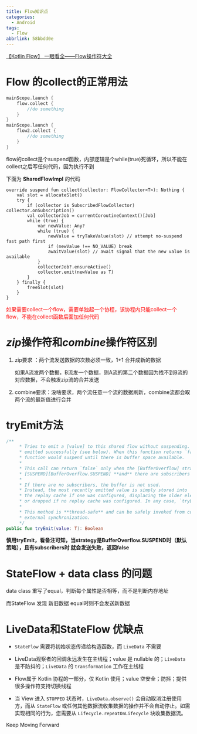 ```yaml
---
title: Flow知识点
categories:
  - Android
tags:
  - Flow
abbrlink: 58bbdd0e
---
```




[【Kotlin Flow】 一眼看全——Flow操作符大全](https://juejin.cn/post/6989536876096913439)



# Flow 的collect的正常用法

```kotlin
mainScope.launch {
    flow.collect {
        //do something
    }
}
mainScope.launch {
    flow2.collect {
        //do something
    }
}
```

 flow的collect是个suspend函数，内部逻辑是个while(true)死循环，所以不能在collect之后写任何代码，因为执行不到 



<!-- more -->



下面为 **SharedFlowImpl** 的代码

```
override suspend fun collect(collector: FlowCollector<T>): Nothing {
    val slot = allocateSlot()
    try {
        if (collector is SubscribedFlowCollector) collector.onSubscription()
        val collectorJob = currentCoroutineContext()[Job]
        while (true) {
            var newValue: Any?
            while (true) {
                newValue = tryTakeValue(slot) // attempt no-suspend fast path first
                if (newValue !== NO_VALUE) break
                awaitValue(slot) // await signal that the new value is available
            }
            collectorJob?.ensureActive()
            collector.emit(newValue as T)
        }
    } finally {
        freeSlot(slot)
    }
}
```



<font color='red'>如果需要collect一个flow，需要单独起一个协程，该协程内只能collect一个flow，不能在collect函数后面加任何代码</font>



# *zip*操作符和*combine*操作符区别

1. zip要求 ：两个流发送数据的次数必须一致，1+1 合并成新的数据

   ​     如果A流发两个数据，B流发一个数据，则A流的第二个数据因为找不到B流的对应数据，不会触发zip流的合并发送

2. combine要求：没啥要求，两个流任意一个流的数据刷新，combine流都会取两个流的最新值进行合并



# tryEmit方法

```kotlin
/**
     * Tries to emit a [value] to this shared flow without suspending. It returns `true` if the value was
     * emitted successfully (see below). When this function returns `false`, it means that a call to a plain [emit]
     * function would suspend until there is buffer space available.
     *
     * This call can return `false` only when the [BufferOverflow] strategy is
     * [SUSPEND][BufferOverflow.SUSPEND] **and** there are subscribers collecting this shared flow.
     *
     * If there are no subscribers, the buffer is not used.
     * Instead, the most recently emitted value is simply stored into
     * the replay cache if one was configured, displacing the older elements there,
     * or dropped if no replay cache was configured. In any case, `tryEmit` returns `true`.
     *
     * This method is **thread-safe** and can be safely invoked from concurrent coroutines without
     * external synchronization.
     */
public fun tryEmit(value: T): Boolean
```

**慎用tryEmit，看备注可知，当strategy是BufferOverflow.SUSPEND时（默认策略），且有subscribers时 就会发送失败，返回false**



# StateFlow + data class 的问题

data class 重写了equal，判断每个属性是否相等，而不是判断内存地址

而StateFlow 发现 新旧数据 equal时则不会发送新数据





# LiveData和StateFlow 优缺点

- `StateFlow` 需要将初始状态传递给构造函数，而 `LiveData` 不需要

- LiveData观察者的回调永远发生在主线程；value 是 nullable 的；`LiveData` 是不防抖的；`LiveData` 的 `transformation` 工作在主线程
- Flow属于 Kotlin 协程的一部分，仅 Kotlin 使用；value 空安全；防抖；提供很多操作符支持切换线程
- 当 View 进入 `STOPPED` 状态时，`LiveData.observe()` 会自动取消注册使用方，而从 `StateFlow` 或任何其他数据流收集数据的操作并不会自动停止。如需实现相同的行为，您需要从 `Lifecycle.repeatOnLifecycle` 块收集数据流。



Keep Moving Forward
